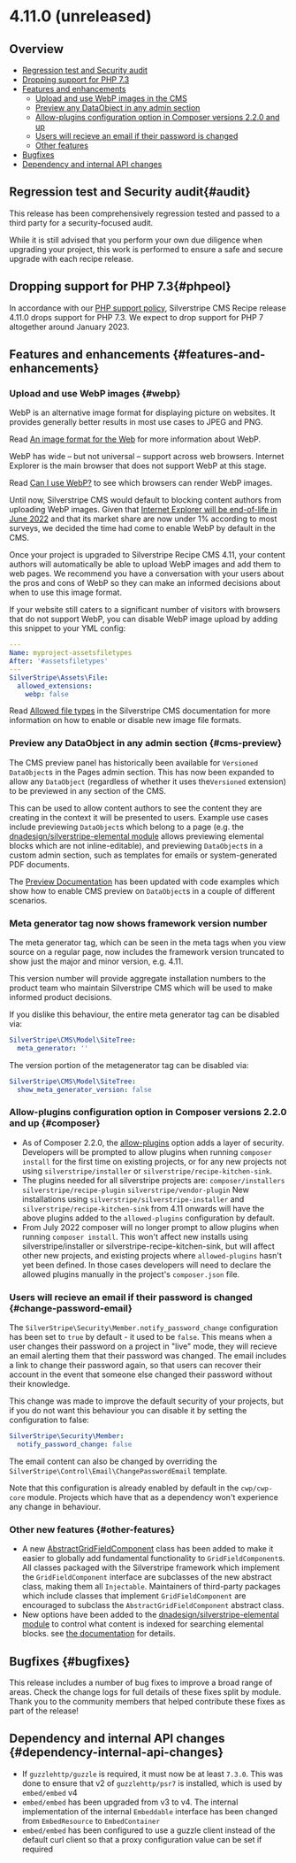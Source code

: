 # 4.11.0 (unreleased)

## Overview

- [Regression test and Security audit](#audit)
- [Dropping support for PHP 7.3](#phpeol)
- [Features and enhancements](#features-and-enhancements)
  - [Upload and use WebP images in the CMS](#webp)
  - [Preview any DataObject in any admin section](#cms-preview)
  - [Allow-plugins configuration option in Composer versions 2.2.0 and up](#composer)
  - [Users will recieve an email if their password is changed](#change-password-email)
  - [Other features](#other-features)
- [Bugfixes](#bugfixes)
- [Dependency and internal API changes](#dependency-internal-api-changes)


## Regression test and Security audit{#audit}

This release has been comprehensively regression tested and passed to a third party for a security-focused audit. 

While it is still advised that you perform your own due diligence when upgrading your project, this work is performed to ensure a safe and secure upgrade with each recipe release.

## Dropping support for PHP 7.3{#phpeol}

In accordance with our [PHP support policy](/Getting_Started/Server_Requirements), Silverstripe CMS Recipe release 4.11.0 drops support for PHP 7.3. We expect to drop support for PHP 7 altogether around January 2023.

## Features and enhancements {#features-and-enhancements}

### Upload and use WebP images {#webp}

WebP is an alternative image format for displaying picture on websites. It provides generally better results in most use cases to JPEG and PNG. 

Read [An image format for the Web](https://developers.google.com/speed/webp) for more information about WebP.

WebP has wide – but not universal – support across web browsers. Internet Explorer is the main browser that does not support WebP at this stage.

Read [Can I use WebP?](https://caniuse.com/webp) to see which browsers can render WebP images.

Until now, Silverstripe CMS would default to blocking content authors from uploading WebP images. Given that [Internet Explorer will be end-of-life in June 2022](https://blogs.windows.com/windowsexperience/2021/05/19/the-future-of-internet-explorer-on-windows-10-is-in-microsoft-edge/) and that its market share are now under 1% according to most surveys, we decided the time had come to enable WebP by default in the CMS.

Once your project is upgraded to Silverstripe Recipe CMS 4.11, your content authors will automatically be able to upload WebP images and add them to web pages. We recommend you have a conversation with your users about the pros and cons of WebP so they can make an informed decisions about when to use this image format.

If your website still caters to a significant number of visitors with browsers that do not support WebP, you can disable WebP image upload by adding this snippet to your YML config:
```yml
---
Name: myproject-assetsfiletypes
After: '#assetsfiletypes'
---
SilverStripe\Assets\File:
  allowed_extensions:
    webp: false
```

Read [Allowed file types](/Developer_Guides/Files/Allowed_file_types) in the Silverstripe CMS documentation for more information on how to enable or disable new image file formats.

### Preview any DataObject in any admin section {#cms-preview}

The CMS preview panel has historically been available for `Versioned` `DataObject`s in the Pages admin section. This has now been expanded to allow any `DataObject` (regardless of whether it uses the`Versioned` extension) to be previewed in any section of the CMS.

This can be used to allow content authors to see the content they are creating in the context it will be presented to users. Example use cases include previewing `DataObject`s which belong to a page (e.g. the [dnadesign/silverstripe-elemental module](https://github.com/silverstripe/silverstripe-elemental) allows previewing elemental blocks which are not inline-editable), and previewing `DataObject`s in a custom admin section, such as templates for emails or system-generated PDF documents.

The [Preview Documentation](https://docs.silverstripe.org/en/4/developer_guides/customising_the_admin_interface/preview/) has been updated with code examples which show how to enable CMS preview on `DataObject`s in a couple of different scenarios.

### Meta generator tag now shows framework version number

The meta generator tag, which can be seen in the meta tags when you view source on a regular page, now includes the framework version truncated to show just the major and minor version, e.g. 4.11. 

This version number will provide aggregate installation numbers to the product team who maintain Silverstripe CMS which will be used to make informed product decisions.

If you dislike this behaviour, the entire meta generator tag can be disabled via:

```yml
SilverStripe\CMS\Model\SiteTree:
  meta_generator: ''
```

The version portion of the metagenerator tag can be disabled via:

```yml
SilverStripe\CMS\Model\SiteTree:
  show_meta_generator_version: false
```
### Allow-plugins configuration option in Composer versions 2.2.0 and up {#composer}

- As of Composer 2.2.0, the [allow-plugins](https://getcomposer.org/doc/06-config.md#allow-plugins) option adds a layer of security. Developers will be prompted to allow plugins when running `composer install` for the first time on existing projects, or for any new projects not using `silverstripe/installer` or `silverstripe/recipe-kitchen-sink`.
- The plugins needed for all silverstripe projects are:
    `composer/installers`
    `silverstripe/recipe-plugin`
    `silverstripe/vendor-plugin`
New installations using `silverstripe/silverstripe-installer` and `silverstripe/recipe-kitchen-sink` from 4.11 onwards will have the above plugins added to the `allowed-plugins` configuration by default.
- From July 2022 composer will no longer prompt to allow plugins when running `composer install`. This won't affect new installs using silverstripe/installer or silverstripe-recipe-kitchen-sink, but will affect other new projects, and existing projects where `allowed-plugins` hasn't yet been defined. In those cases developers will need to declare the allowed plugins manually in the project's `composer.json` file.

### Users will recieve an email if their password is changed {#change-password-email}

The `SilverStripe\Security\Member.notify_password_change` configuration has been set to `true` by default - it used to be `false`. This means when a user changes their password on a project in "live" mode, they will recieve an email alerting them that their password was changed. The email includes a link to change their password again, so that users can recover their account in the event that someone else changed their password without their knowledge.

This change was made to improve the default security of your projects, but if you do not want this behaviour you can disable it by setting the configuration to false:

```yml
SilverStripe\Security\Member:
  notify_password_change: false
```

The email content can also be changed by overriding the `SilverStripe\Control\Email\ChangePasswordEmail` template.

Note that this configuration is already enabled by default in the `cwp/cwp-core` module. Projects which have that as a dependency won't experience any change in behaviour.

### Other new features {#other-features}

- A new [AbstractGridFieldComponent](https://api.silverstripe.org/4/SilverStripe/Forms/GridField/AbstractGridFieldComponent.html) class has been added to make it easier to globally add fundamental functionality to `GridFieldComponent`s. All classes packaged with the Silverstripe framework which implement the `GridFieldComponent` interface are subclasses of the new abstract class, making them all `Injectable`. Maintainers of third-party packages which include classes that implement `GridFieldComponent` are encouraged to subclass the `AbstractGridFieldComponent` abstract class.
- New options have been added to the [dnadesign/silverstripe-elemental module](https://github.com/silverstripe/silverstripe-elemental) to control what content is indexed for searching elemental blocks. see [the documentation](https://github.com/silverstripe/silverstripe-elemental/blob/4/docs/en/searching-blocks.md) for details.

## Bugfixes {#bugfixes}

This release includes a number of bug fixes to improve a broad range of areas. Check the change logs for full details of these fixes split by module. Thank you to the community members that helped contribute these fixes as part of the release!

## Dependency and internal API changes {#dependency-internal-api-changes}

- If `guzzlehttp/guzzle` is required, it must now be at least `7.3.0`. This was done to ensure that v2 of `guzzlehttp/psr7` is installed, which is used by `embed/embed` v4
- `embed/embed` has been upgraded from v3 to v4. The internal implementation of the internal `Embeddable` interface has been changed from `EmbedResource` to `EmbedContainer`
- `embed/embed` has been configured to use a guzzle client instead of the default curl client so that a proxy configuration value can be set if required

<!--- Changes below this line will be automatically regenerated -->

<!--- Changes above this line will be automatically regenerated -->
